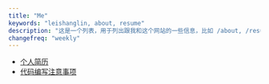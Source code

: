 ```yaml
---
title: "Me"
keywords: "leishanglin, about, resume"
description: "这是一个列表，用于列出跟我和这个网站的一些信息，比如 /about, /resume 等"
changefreq: "weekly"
---
```


- [个人简历](/me/resume.md)
- [代码编写注意事项](/me/code-rules.md)